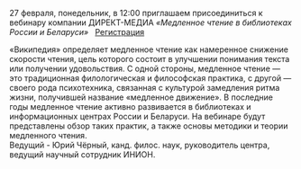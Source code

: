 <p>
27 февраля, понедельник,  в 12:00 приглашаем присоединиться к вебинару компании ДИРЕКТ-МЕДИА
<i> «Медленное чтение в библиотеках России и Беларуси» </i> &nbsp;
<a href="https://events.webinar.ru/6764759/533340000"> Регистрация </a>
</p>

<p>
«Википедия» определяет медленное чтение как намеренное снижение скорости чтения, цель которого состоит в улучшении понимания текста или получении удовольствия. С одной стороны, медленное чтение — это традиционная филологическая и философская практика, с другой — своего рода психотехника, связанная с культурой замедления ритма жизни, получившей название «медленное движение». В последние годы медленное чтение активно развивается в библиотеках и информационных центрах России и Беларуси. На вебинаре будут представлены обзор таких практик, а также основы методики и теории медленного чтения.
<br>
Ведущий - Юрий Чёрный, канд. филос. наук, руководитель центра, ведущий научный сотрудник ИНИОН.
</p>
